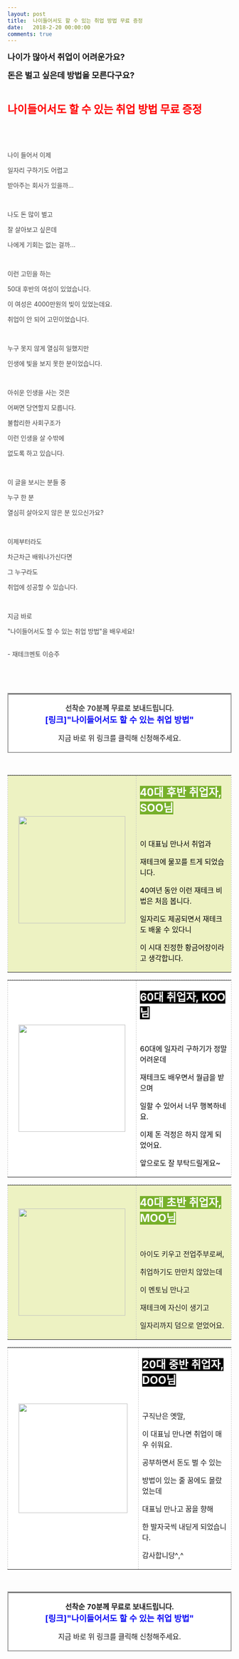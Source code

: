 ```yaml
---
layout: post
title:  나이들어서도 할 수 있는 취업 방법 무료 증정
date:   2018-2-20 00:00:00
comments: true
---
```





<p><strong><span style="font-size: 14pt;">나이가 많아서 취업이 어려운가요? </span></strong></p>
<p><strong><span style="font-size: 14pt;">돈은 벌고 싶은데 방법을 모른다구요?</span></strong></p>
<p><br></p>
<p><strong><span style="color: rgb(255, 0, 0); font-size: 18pt;">나이들어서도 <strong><span style="color: rgb(255, 0, 0); font-size: 18pt;">할 수 있는 취업 방법 무료 증정</span></strong></span></strong></p>
<p><br></p>
<p><br></p>
<p><span style="color: rgb(68, 68, 68);">나이 들어서 이제 </span></p>
<p><span style="color: rgb(68, 68, 68);">일자리 구하기도 어렵고 </span></p>
<p><span style="color: rgb(68, 68, 68);">받아주는 회사가 있을까...</span></p>
<p><br></p>
<p><span style="color: rgb(68, 68, 68);">나도 돈 많이 벌고 </span></p>
<p><span style="color: rgb(68, 68, 68);">잘 살아보고 싶은데 </span></p>
<p><span style="color: rgb(68, 68, 68);">나에게 기회는 없는 걸까...</span></p>
<p><br></p>
<p><span style="color: rgb(68, 68, 68);">이런 고민을 하는 </span></p>
<p><span style="color: rgb(68, 68, 68);">50대 후반의 여성이 있었습니다. </span></p>
<p><span style="color: rgb(68, 68, 68);">이 여성은 4000만원의 빚이 있었는데요. </span></p>
<p><span style="color: rgb(68, 68, 68);">취업이 안 되어 고민이었습니다. </span></p>
<p><br></p>
<p><span style="color: rgb(68, 68, 68);">누구 못지 않게 열심히 일했지만 </span></p>
<p><span style="color: rgb(68, 68, 68);">인생에 빛을 보지 못한 분이었습니다. </span></p>
<p><br></p>
<p><span style="color: rgb(68, 68, 68);">아쉬운 인생을 사는 것은 </span></p>
<p><span style="color: rgb(68, 68, 68);">어쩌면 당연할지 모릅니다. </span></p>
<p><span style="color: rgb(68, 68, 68);">불합리한 사회구조가 </span></p>
<p><span style="color: rgb(68, 68, 68);">이런 인생을 살 수밖에 </span></p>
<p><span style="color: rgb(68, 68, 68);">없도록 하고 있습니다. </span></p>
<p><br></p>
<p><span style="color: rgb(68, 68, 68);">이 글을 보시는 분들 중 </span></p>
<p><span style="color: rgb(68, 68, 68);">누구 한 분 </span></p>
<p><span style="color: rgb(68, 68, 68);">열심히 살아오지 않은 분 있으신가요? </span></p>
<p><br></p>
<p><span style="color: rgb(68, 68, 68);">이제부터라도 </span></p>
<p><span style="color: rgb(68, 68, 68);">차근차근 배워나가신다면 </span></p>
<p><span style="color: rgb(68, 68, 68);">그 누구라도 </span></p>
<p><span style="color: rgb(68, 68, 68);">취업에 성공할 수 있습니다. </span></p>
<p><br></p>
<p><span style="color: rgb(68, 68, 68);">지금 바로&nbsp; </span></p>
<p><span style="color: rgb(68, 68, 68);">"나이들어서도 할 수 있는 취업 방법"을 배우세요!</span></p>
<p><br><span style="color: rgb(68, 68, 68);">- 재테크멘토 이승주</span></p>
<p><br></p>
<p>﻿<br></p><table class="__se_tbl" style="border-width: 2px 2px 0px 0px; border-style: solid solid none none; border-color: rgb(154, 154, 154) rgb(154, 154, 154) currentColor currentColor; border-image: none;" border="0" cellspacing="0" cellpadding="0"><tbody>
<tr><td width="741" style="border-width: 0px 0px 2px 2px; border-style: none none solid solid; border-color: currentColor currentColor rgb(154, 154, 154) rgb(154, 154, 154); border-image: none; background-color: rgb(255, 255, 255);"><p align="center" style="text-align: center;"><span style="font-size: 12pt;"><strong><span style="color: rgb(68, 68, 68);">선착순 70분께 무료로 보내드립니다.</span></strong> </span><br><span style="color: rgb(13, 12, 245); font-size: 14pt;"><strong>[링크]"나이들어서도 할 수 있는 취업 방법"</strong></span></p>
<p align="center" style="text-align: center;"><span style="font-size: 12pt;">지금 바로 위 링크를 클릭해 신청해주세요. </span></p></td>
</tr>
</tbody>
</table><p>&nbsp;</p><div class="separator"><table class="__se_tbl" style="border-width: 1px 1px 0px 0px; border-style: dashed dashed none none; border-color: rgb(199, 199, 199) rgb(199, 199, 199) currentColor currentColor; border-image: none;" border="1" cellspacing="0" cellpadding="0" attr_no_border_tbl="1"><tbody>
<tr><td style="border-width: 0px 0px 1px 1px; border-style: none none dashed dashed; border-color: currentColor currentColor rgb(199, 199, 199) rgb(199, 199, 199); border-image: none; width: 258px; height: 355px; background-color: rgb(237, 242, 194);"><p><a style="background: none; color: rgb(33, 150, 243); text-decoration: none; margin-right: 1em; margin-left: 1em; display: inline-block;" href="https://3.bp.blogspot.com/-1v-ZE2yzD7c/XNDSeeSgwqI/AAAAAAAABJc/NfyrgE4TiiYqSLQUO5lqB2KetXdRliJQQCLcBGAs/s1600/IMG_4558.JPG" imageanchor="1"><img width="240" height="320" style="border: 0px currentColor; border-image: none; width: 240px; height: inherit; max-width: 100%;" src="https://3.bp.blogspot.com/-1v-ZE2yzD7c/XNDSeeSgwqI/AAAAAAAABJc/NfyrgE4TiiYqSLQUO5lqB2KetXdRliJQQCLcBGAs/s320/IMG_4558.JPG" border="0" data-original-height="1600" data-original-width="1200"></a><p align="center" style="text-align: center;"><a style="background: none; color: rgb(33, 150, 243); text-decoration: none; margin-right: 1em; margin-left: 1em; display: inline-block;" href="https://3.bp.blogspot.com/-1v-ZE2yzD7c/XNDSeeSgwqI/AAAAAAAABJc/NfyrgE4TiiYqSLQUO5lqB2KetXdRliJQQCLcBGAs/s1600/IMG_4558.JPG" imageanchor="1"></a><div align="center" style="text-align: center;"></div><p></p>
<p></p></td>
<td style="border-width: 0px 0px 1px 1px; border-style: none none dashed dashed; border-color: currentColor currentColor rgb(199, 199, 199) rgb(199, 199, 199); border-image: none; width: 480px; height: 355px; background-color: rgb(237, 242, 194);"><p><span style="color: rgb(255, 255, 255); font-size: 18pt; background-color: rgb(119, 176, 43);"><strong><span style="font-size: 18pt;">40대 후</span></strong><strong><span style="font-size: 18pt;">반 취업자, SOO님</span></strong></span></p>
<p><br></p>
<p><span style="color: rgb(0, 0, 0); font-size: 12pt;">이 대표님 만나서 <span style="font-size: 12pt;"><span style="color: rgb(0, 0, 0); font-size: 12pt;">취업과 </span></span></span></p>
<p><span style="font-size:12pt;"><span style="color: rgb(0, 0, 0); font-size: 12pt;">재테크에 물꼬를 트게 되었습니다. </span></span></p>
<p><span style="color: rgb(0, 0, 0); font-size: 12pt;">40여년 동안 이런 재테크 비법은 처음 봅니다. </span></p>
<p><span style="color: rgb(0, 0, 0); font-size: 12pt;">일자리도 제공되면서 재테크도 배울 수 있다니 </span></p>
<p><span style="color: rgb(0, 0, 0); font-size: 12pt;">이 시대 진정한 황금어장이라고 생각합니다.</span><span style="color: rgb(0, 0, 0);"> </span></p></td>
</tr>
</tbody>
</table><table class="__se_tbl" style="border-width: 1px 1px 0px 0px; border-style: dashed dashed none none; border-color: rgb(199, 199, 199) rgb(199, 199, 199) currentColor currentColor; border-image: none;" border="1" cellspacing="0" cellpadding="0" attr_no_border_tbl="1"><tbody><tr><td style="border-width: 0px 0px 1px 1px; border-style: none none dashed dashed; border-color: currentColor currentColor rgb(199, 199, 199) rgb(199, 199, 199); border-image: none; width: 264px; height: 356px; background-color: rgb(255, 255, 255);"><p><a style="background: none; color: rgb(33, 150, 243); text-decoration: none; margin-right: 1em; margin-left: 1em; display: inline-block;" href="https://3.bp.blogspot.com/-UOBanFxKbxw/XNDSepxVj_I/AAAAAAAABJk/lsVblysxX4cWIBIw_65LS1ltLrehw7NvQCLcBGAs/s1600/IMG_4757.JPG" imageanchor="1"><img width="240" height="320" style="border: 0px currentColor; border-image: none; height: inherit; max-width: 100%;" src="https://3.bp.blogspot.com/-UOBanFxKbxw/XNDSepxVj_I/AAAAAAAABJk/lsVblysxX4cWIBIw_65LS1ltLrehw7NvQCLcBGAs/s320/IMG_4757.JPG" border="0" data-original-height="1600" data-original-width="1200"></a></p></td><td style="border-width: 0px 0px 1px 1px; border-style: none none dashed dashed; border-color: currentColor currentColor rgb(199, 199, 199) rgb(199, 199, 199); border-image: none; width: 474px; height: 356px; background-color: rgb(255, 255, 255);"><p><span style="color: rgb(255, 255, 255); font-size: 18pt; background-color: rgb(0, 0, 0);"><strong>60대&nbsp;취업자, KOO님</strong></span></p>
<p><br></p>
<p><span style="color: rgb(0, 0, 0); font-size: 12pt;">60대에 일자리 구하기가 정말 어려운데 </span></p>
<p><span style="color: rgb(0, 0, 0); font-size: 12pt;">재테크도 배우면서 월급을 받으며 </span></p>
<p><span style="color: rgb(0, 0, 0); font-size: 12pt;">일할 수 있어서 너무 행복하네요.</span></p>
<p><span style="color: rgb(0, 0, 0); font-size: 12pt;">이제 돈 걱정은 하지 않게 되었어요.</span></p>
<p><span style="color: rgb(0, 0, 0); font-size: 12pt;">앞으로도 잘 부탁드릴게요~</span></p></td></tr></tbody></table><table class="__se_tbl" style="border-width: 1px 1px 0px 0px; border-style: dashed dashed none none; border-color: rgb(199, 199, 199) rgb(199, 199, 199) currentColor currentColor; border-image: none;" border="1" cellspacing="0" cellpadding="0" attr_no_border_tbl="1"><tbody>
<tr><td style="border-width: 0px 0px 1px 1px; border-style: none none dashed dashed; border-color: currentColor currentColor rgb(199, 199, 199) rgb(199, 199, 199); border-image: none; width: 266px; height: 346px; background-color: rgb(237, 242, 194);"><p><a style="background: none; color: rgb(33, 150, 243); text-decoration: none; margin-right: 1em; margin-left: 1em; display: inline-block;" href="https://2.bp.blogspot.com/-bE5Ydwgxgic/XNDSegpGYBI/AAAAAAAABJg/3zfPpF0zFQQoxhPbnD7yjvFNtzn3UgoJACLcBGAs/s1600/IMG_4758.JPG" imageanchor="1"><img width="240" height="320" style="border: 0px currentColor; border-image: none; height: inherit; max-width: 100%;" src="https://2.bp.blogspot.com/-bE5Ydwgxgic/XNDSegpGYBI/AAAAAAAABJg/3zfPpF0zFQQoxhPbnD7yjvFNtzn3UgoJACLcBGAs/s320/IMG_4758.JPG" border="0" data-original-height="1600" data-original-width="1200"></a></p></td>
<td style="border-width: 0px 0px 1px 1px; border-style: none none dashed dashed; border-color: currentColor currentColor rgb(199, 199, 199) rgb(199, 199, 199); border-image: none; width: 472px; height: 346px; background-color: rgb(237, 242, 194);"><p><span style="color: rgb(255, 255, 255); font-size: 18pt; background-color: rgb(119, 176, 43);"><strong>40대 초반 취업자, MOO님</strong></span></p>
<p><br></p>
<p><span style="font-size: 12pt;">아이도 키우고 전업주부로써, </span></p>
<p><span style="font-size: 12pt;">취업하기도 만만치 않았는데 </span></p>
<p><span style="font-size: 12pt;">이 멘토</span><span style="font-size: 12pt;">님 만나고 </span></p>
<p><span style="font-size: 12pt;">재테크에 자신이 생기고 </span></p>
<p><span style="font-size: 12pt;">일자리까지 덤으로 얻었어요.</span> </p></td>
</tr>
</tbody>
</table><table class="__se_tbl" style="border-width: 1px 1px 0px 0px; border-style: dashed dashed none none; border-color: rgb(199, 199, 199) rgb(199, 199, 199) currentColor currentColor; border-image: none;" border="1" cellspacing="0" cellpadding="0" attr_no_border_tbl="1"><tbody>
<tr><td style="border-width: 0px 0px 1px 1px; border-style: none none dashed dashed; border-color: currentColor currentColor rgb(199, 199, 199) rgb(199, 199, 199); border-image: none; width: 258px; height: 368px; background-color: rgb(255, 255, 255);"><p><a style="background: none; color: rgb(33, 150, 243); text-decoration: none; margin-right: 1em; margin-left: 1em; display: inline-block;" href="https://2.bp.blogspot.com/-3sI2v2HFKHk/XNDSgF9WfCI/AAAAAAAABJs/YKE4Cgh787QxLjmXxrF7IKhf0f_OOIRFgCLcBGAs/s1600/KakaoTalk_20190427_124052146.jpg" imageanchor="1"></a><a style="background: none; color: rgb(33, 150, 243); text-decoration: none; margin-right: 1em; margin-left: 1em; display: inline-block;" href="https://3.bp.blogspot.com/-kYnHln8CUGY/XNDSf4Eb50I/AAAAAAAABJo/FdOpPm2Ynho_cXdxhHLKVhrjwDYnbKTHwCLcBGAs/s1600/KakaoTalk_20190427_124704531.jpg" imageanchor="1"><img width="300" height="400" style="border: 0px currentColor; border-image: none; width: 245px; height: inherit; max-width: 100%;" src="https://3.bp.blogspot.com/-kYnHln8CUGY/XNDSf4Eb50I/AAAAAAAABJo/FdOpPm2Ynho_cXdxhHLKVhrjwDYnbKTHwCLcBGAs/s400/KakaoTalk_20190427_124704531.jpg" border="0" data-original-height="960" data-original-width="720"></a></p></td>
<td style="border-width: 0px 0px 1px 1px; border-style: none none dashed dashed; border-color: currentColor currentColor rgb(199, 199, 199) rgb(199, 199, 199); border-image: none; width: 453px; height: 368px; background-color: rgb(255, 255, 255);"><p><span style="color: rgb(255, 255, 255); font-size: 18pt; background-color: rgb(0, 0, 0);"><strong>20대 중반 취업자, DOO님</strong></span></p>
<p><br></p>
<p><span style="font-size: 12pt;">구직난은 옛말, </span></p>
<p><span style="font-size: 12pt;">이 </span><span style="font-size: 12pt;">대표님 만나면 취업이 매우 쉬워요. </span></p>
<p><span style="font-size: 12pt;">공부하면서 <span style="font-size: 12pt;">돈도 <span style="font-size:12pt;">벌 수 있는 </span></span></span></p>
<p><span style="font-size:12pt;">방법이 있는 줄 <span style="font-size: 12pt;">꿈에도 몰랐었는데 </span></span></p>
<p><span style="font-size: 12pt;">대표님 만나고 꿈을 향해 </span></p>
<p><span style="font-size: 12pt;">한 발자국씩 <span style="font-size: 12pt;">내딛게 되었습니다. </span></span></p>
<p><span style="font-size:12pt;">감사합니당^,^</span></p></td>
</tr>
</tbody>
</table><p><br></p></div><table class="__se_tbl" style="border-width: 2px 2px 0px 0px; border-style: solid solid none none; border-color: rgb(154, 154, 154) rgb(154, 154, 154) currentColor currentColor; border-image: none;" border="0" cellspacing="0" cellpadding="0"><tbody><tr><td width="741" style="border-width: 0px 0px 2px 2px; border-style: none none solid solid; border-color: currentColor currentColor rgb(154, 154, 154) rgb(154, 154, 154); border-image: none; background-color: rgb(255, 255, 255);"><p align="center" style="text-align: center;"><span style="font-size: 12pt;"><strong>선착순 70분께 무료로 보내드립니다.</strong> </span><br><span style="color: rgb(13, 12, 245); font-size: 14pt;"><strong>[링크]"나이들어서도 할 수 있는 취업 방법"</strong></span></p>
<p align="center" style="text-align: center;"><span style="font-size: 12pt;">지금 바로 위 링크를 클릭해 신청해주세요. </span></p></td></tr></tbody></table><p><br></p>